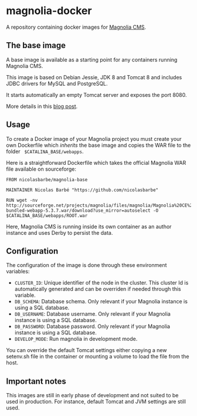 # magnolia-docker
A repository containing docker images for [Magnolia CMS](http://magnolia-cms.com/).

## The base image
A base image is available as a starting point for any containers running Magnolia CMS.

This image is based on Debian Jessie, JDK 8 and Tomcat 8 and includes JDBC drivers for MySQL and PostgreSQL.

It starts automatically an empty Tomcat server and exposes the port 8080.
 
More details in this [blog post](http://nicolasbarbe.com/2015/01/02/a-docker-image-for-magnolia/).

## Usage
To create a Docker image of your Magnolia project you must create your own Dockerfile which _inherits_ the base image and copies the WAR file to the folder ``` $CATALINA_BASE/webapps```.

Here is a straightforward Dockerfile which takes the official Magnolia WAR file available on sourceforge:

```
FROM nicolasbarbe/magnolia-base

MAINTAINER Nicolas Barbé "https://github.com/nicolasbarbe"

RUN wget -nv http://sourceforge.net/projects/magnolia/files/magnolia/Magnolia%20CE%205.3.7/magnolia-bundled-webapp-5.3.7.war/download?use_mirror=autoselect -O $CATALINA_BASE/webapps/ROOT.war
```

Here, Magnolia CMS is running inside its own container as an author instance and uses Derby to persist the data.

## Configuration
The configuration of the image is done through these environment variables:

- `CLUSTER_ID`: Unique identifier of the node in the cluster. This cluster Id is automatically generated and can be overriden if needed through this variable.
- `DB_SCHEMA`: Database schema. Only relevant if your Magnolia instance is using a SQL database.
- `DB_USERNAME`: Database username. Only relevant if your Magnolia instance is using a SQL database.
- `DB_PASSWORD`: Database password. Only relevant if your Magnolia instance is using a SQL database.
- `DEVELOP_MODE`: Run magnolia in development mode.

You can override the default Tomcat settings either copying a new setenv.sh file in the container or mounting a volume to load the file from the host.

## Important notes
This images are still in early phase of development and not suited to be used in production. For instance, default Tomcat and JVM settings are still used.
